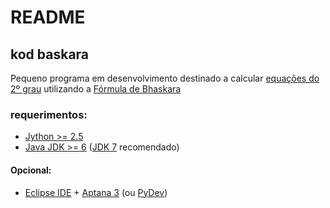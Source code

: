 README
======
kod baskara
------------------
Pequeno programa em desenvolvimento destinado a calcular [equações do 2º grau](http://pt.wikipedia.org/wiki/Equa%C3%A7%C3%A3o_quadr%C3%A1tica "Equação quadrática") utilizando a [Fórmula de Bhaskara](http://pt.wikipedia.org/wiki/F%C3%B3rmula_de_Bhaskara#F.C3.B3rmula "Fórmula de Bhaskara")

### requerimentos:

- [Jython >= 2.5](http://www.jython.org/downloads.html "Jython")
- [Java JDK >= 6](http://www.oracle.com/technetwork/java/javase/downloads/index.html "Java SE") ([JDK 7](http://www.oracle.com/technetwork/java/javase/downloads/java-se-jdk-7-download-432154.html "JDK 7 Download") recomendado)
#### Opcional:
- [Eclipse IDE](http://www.eclipse.org/downloads/ "Eclipse") + [Aptana 3](http://www.aptana.com/products/studio3/download "Aptana") (ou [PyDev](http://pydev.org/download.html "PyDev"))